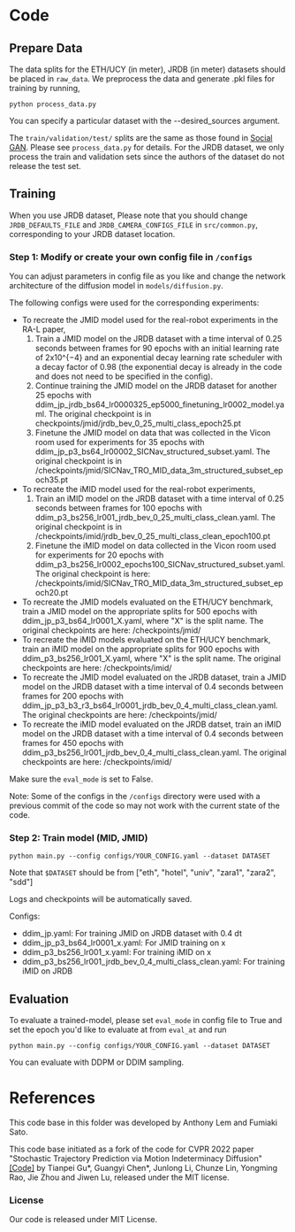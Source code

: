 
# Code

## Prepare Data

The data splits for the ETH/UCY (in meter), JRDB (in meter) datasets should be placed in ```raw_data```. We preprocess the data and generate .pkl files for training by running,

```
python process_data.py
```

You can specify a particular dataset with the --desired_sources argument.

The `train/validation/test/` splits are the same as those found in [Social GAN]( https://github.com/agrimgupta92/sgan). Please see ```process_data.py``` for details. For the JRDB dataset, we only process the train and validation sets since the authors of the dataset do not release the test set.

## Training
When you use JRDB dataset, Please note that you should change `JRDB_DEFAULTS_FILE` and `JRDB_CAMERA_CONFIGS_FILE` in `src/common.py`, corresponding to your JRDB dataset location.

### Step 1: Modify or create your own config file in ```/configs```

You can adjust parameters in config file as you like and change the network architecture of the diffusion model in ```models/diffusion.py```.

The following configs were used for the corresponding experiments:
* To recreate the JMID model used for the real-robot experiments in the RA-L paper,
  1. Train a JMID model on the JRDB dataset with a time interval of 0.25 seconds between frames for 90 epochs with an initial learning rate of 2x10^{−4} and an exponential decay learning rate scheduler with a decay factor of 0.98 (the exponential decay is already in the code and does not need to be specified in the config).
  2. Continue training the JMID model on the JRDB dataset for another 25 epochs with  ddim_jp_jrdb_bs64_lr0000325_ep5000_finetuning_lr0002_model.yaml. The original checkpoint is in checkpoints/jmid/jrdb_bev_0_25_multi_class_epoch25.pt
  3. Finetune the JMID model on data that was collected in the Vicon room used for experiments for 35 epochs with ddim_jp_p3_bs64_lr00002_SICNav_structured_subset.yaml. The original checkpoint is in /checkpoints/jmid/SICNav_TRO_MID_data_3m_structured_subset_epoch35.pt
* To recreate the iMID model used for the real-robot experiments,
  1. Train an iMID model on the JRDB dataset with a time interval of 0.25 seconds between frames for 100 epochs with ddim_p3_bs256_lr001_jrdb_bev_0_25_multi_class_clean.yaml. The original checkpoint is in /checkpoints/imid/jrdb_bev_0_25_multi_class_clean_epoch100.pt
  2. Finetune the iMID model on data collected in the Vicon room used for experiments for 20 epochs with ddim_p3_bs256_lr0002_epochs100_SICNav_structured_subset.yaml. The original checkpoint is here: /checkpoints/imid/SICNav_TRO_MID_data_3m_structured_subset_epoch20.pt
* To recreate the JMID models evaluated on the ETH/UCY benchmark, train a JMID model on the appropriate splits for 500 epochs with ddim_jp_p3_bs64_lr0001_X.yaml, where "X" is the split name. The original checkpoints are here: /checkpoints/jmid/
* To recreate the iMID models evaluated on the ETH/UCY benchmark, train an iMID model on the appropriate splits for 900 epochs with ddim_p3_bs256_lr001_X.yaml, where "X" is the split name. The original checkpoints are here: /checkpoints/imid/
* To recreate the JMID model evaluated on the JRDB dataset, train a JMID model on the JRDB dataset with a time interval of 0.4 seconds between frames for 200 epochs with ddim_jp_p3_b3_r3_bs64_lr0001_jrdb_bev_0_4_multi_class_clean.yaml. The original checkpoints are here: /checkpoints/jmid/
* To recreate the iMID model evaluated on the JRDB datset, train an iMID model on the JRDB dataset with a time interval of 0.4 seconds between frames for 450 epochs with ddim_p3_bs256_lr001_jrdb_bev_0_4_multi_class_clean.yaml. The original checkpoints are here: /checkpoints/imid/

Make sure the ```eval_mode``` is set to False.

Note: Some of the configs in the ```/configs``` directory were used with a previous commit of the code so may not work with the current state of the code.

### Step 2: Train model (MID, JMID)

 ```python main.py --config configs/YOUR_CONFIG.yaml --dataset DATASET```

 Note that ```$DATASET``` should be from ["eth", "hotel", "univ", "zara1", "zara2", "sdd"]

Logs and checkpoints will be automatically saved.

Configs:
* ddim_jp.yaml: For training JMID on JRDB dataset with 0.4 dt
* ddim_jp_p3_bs64_lr0001_x.yaml: For JMID training on x
* ddim_p3_bs256_lr001_x.yaml: For training iMID on x
* ddim_p3_bs256_lr001_jrdb_bev_0_4_multi_class_clean.yaml: For training iMID on JRDB

## Evaluation

To evaluate a trained-model, please set ```eval_mode``` in config file to True and set the epoch you'd like to evaluate at from ```eval_at``` and run

 ```python main.py --config configs/YOUR_CONFIG.yaml --dataset DATASET```

 You can evaluate with DDPM or DDIM sampling.

# References
This code base in this folder was developed by Anthony Lem and Fumiaki Sato.

This code base initiated as a fork of the code for CVPR 2022 paper "Stochastic Trajectory Prediction via Motion Indeterminacy Diffusion" [[Code]](https://github.com/Gutianpei/MID) by Tianpei Gu*, Guangyi Chen*, Junlong Li, Chunze Lin, Yongming Rao, Jie Zhou and Jiwen Lu, released under the MIT license.

### License
Our code is released under MIT License.